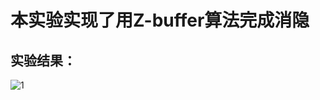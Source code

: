 # 本实验实现了用Z-buffer算法完成消隐
## 实验结果：
![1](https://user-images.githubusercontent.com/102289246/174824604-8b53cffa-5509-4391-8c4f-9cc8d4202acf.png)
